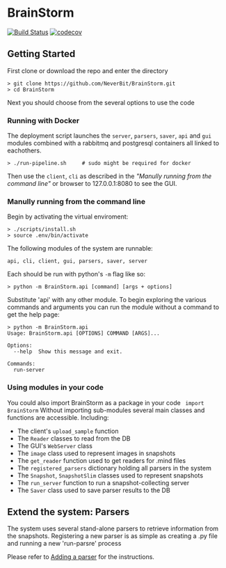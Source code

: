 # BrainStorm
[![Build Status](https://travis-ci.com/NeverBit/BrainStorm.svg?token=Fs14SrZ67aQ5phGqgwYT&branch=master)](https://travis-ci.com/NeverBit/BrainStorm)
[![codecov](https://codecov.io/gh/NeverBit/BrainStorm/branch/master/graph/badge.svg?token=X6NjL6joF5)](https://codecov.io/gh/NeverBit/BrainStorm)

## Getting Started
First clone or download the repo and enter the directory
```
> git clone https://github.com/NeverBit/BrainStorm.git
> cd BrainStorm
```
Next you should choose from the several options to use the code

### Running with Docker
The deployment script launches the ```server```, ```parsers```, ```saver```, ```api``` and ```gui``` modules combined with a rabbitmq and postgresql containers all linked to eachothers.
```
> ./run-pipeline.sh     # sudo might be required for docker
```
Then use the ```client```, ```cli``` as described in the *"Manully running from the command line"* or browser to 127.0.0.1:8080 to see the GUI.

### Manully running from the command line
Begin by activating the virtual enviroment:
```
> ./scripts/install.sh
> source .env/bin/activate
```
The following modules of the system are runnable:
```
api, cli, client, gui, parsers, saver, server 
```
Each should be run with python's ```-m``` flag like so:
```
> python -m BrainStorm.api [command] [args + options]
```
Substitute 'api' with any other module.
To begin exploring the various commands and arguments you can run the module without a command
to get the help page:
```
> python -m BrainStorm.api
Usage: BrainStorm.api [OPTIONS] COMMAND [ARGS]...

Options:
  --help  Show this message and exit.

Commands:
  run-server
```

### Using modules in your code
You could also import BrainStorm as a package in your code
``` import BrainStorm```
Without importing sub-modules several main classes and functions are accessible. Including:

* The client's ```upload_sample``` function
* The ```Reader``` classes to read from the DB
* The GUI's ```WebServer``` class
* The ```image``` class used to represent images in snapshots
* The ```get_reader``` function used to get readers for .mind files
* The ```registered_parsers``` dictionary holding all parsers in the system
* The ```Snapshot```, ```SnapshotSlim``` classes used to represent snapshots
* The ```run_server``` function to run a snapshot-collecting server
* The ```Saver``` class used to save parser results to the DB



## Extend the system: Parsers
The system uses several stand-alone parsers to retrieve information from the snapshots.
Registering a new parser is as simple as creating a .py file and running a new 'run-parsre' process

Please refer to [Adding a parser](adding_a_parser.md) for the instructions.
